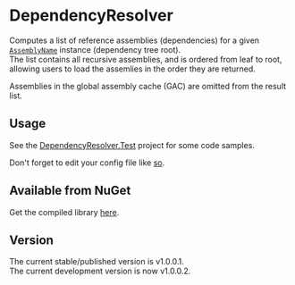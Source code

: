 # DependencyResolver

Computes a list of reference assemblies (dependencies) for a given [`AssemblyName`][1] instance (dependency tree root).<br/>
The list contains all recursive assemblies, and is ordered from leaf to root, allowing users to load the assemlies in the order they are returned.

Assemblies in the global assembly cache (GAC) are omitted from the result list.


## Usage

See the [DependencyResolver.Test][2] project for some code samples.

Don't forget to edit your config file like [so][3].


## Available from NuGet

Get the compiled library [here][4].


## Version

The current stable/published version is v1.0.0.1.<br/>
The current development version is now v1.0.0.2.


  [1]: http://msdn.microsoft.com/en-us/library/system.reflection.assemblyname.aspx
  [2]: DependencyResolver.Test
  [3]: DependencyResolver/App.config.sample
  [4]: https://nuget.org/packages/DependencyResolver/
